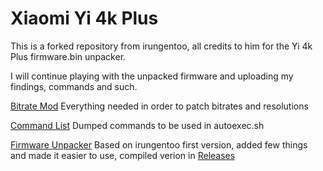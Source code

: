 # Xiaomi Yi 4k Plus

This is a forked repository from irungentoo, all credits to him for the Yi 4k Plus firmware.bin unpacker.

I will continue playing with the unpacked firmware and uploading my findings, commands and such.


[Bitrate Mod](bitrate_mod) Everything needed in order to patch bitrates and resolutions

[Command List](command_list) Dumped commands to be used in autoexec.sh

[Firmware Unpacker](firmware_unpacker) Based on irungentoo first version, added few things and made it easier to use, compiled verion in [Releases](releases)
